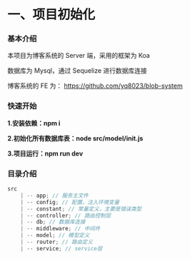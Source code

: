 # 一、项目初始化

### 基本介绍

本项目为博客系统的 Server 端，采用的框架为 Koa

数据库为 Mysql，通过 Sequelize 进行数据库连接

博客系统的 FE 为： https://github.com/yq8023/blob-system

### 快速开始

**1.安装依赖：npm i**

**2.初始化所有数据库表：node src/model/init.js**

**3.项目运行：npm run dev**

### 目录介绍

```js
src
    | -- app; // 服务主文件
    | -- config; // 配置，注入环境变量
    | -- constant; // 常量定义，主要是错误类型
    | -- controller; // 路由控制层
    | -- db; // 数据库连接
    | -- middleware; // 中间件
    | -- model; // 模型定义
    | -- router; // 路由定义
    | -- service; // service层
```
